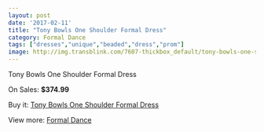 ```yaml
---
layout: post
date: '2017-02-11'
title: "Tony Bowls One Shoulder Formal Dress"
category: Formal Dance
tags: ["dresses","unique","beaded","dress","prom"]
image: http://img.transblink.com/7607-thickbox_default/tony-bowls-one-shoulder-formal-dress.jpg
---
```

Tony Bowls One Shoulder Formal Dress

On Sales: **$374.99**
<a href="https://www.transblink.com/en/formal-dance/2461-tony-bowls-one-shoulder-formal-dress.html"><amp-img layout="responsive" width="600" height="600" src="//img.transblink.com/7607-thickbox_default/tony-bowls-one-shoulder-formal-dress.jpg" alt="Tony Bowls One Shoulder Formal Dress 0" /></a>
<a href="https://www.transblink.com/en/formal-dance/2461-tony-bowls-one-shoulder-formal-dress.html"><amp-img layout="responsive" width="600" height="600" src="//img.transblink.com/7610-thickbox_default/tony-bowls-one-shoulder-formal-dress.jpg" alt="Tony Bowls One Shoulder Formal Dress 1" /></a>
<a href="https://www.transblink.com/en/formal-dance/2461-tony-bowls-one-shoulder-formal-dress.html"><amp-img layout="responsive" width="600" height="600" src="//img.transblink.com/7609-thickbox_default/tony-bowls-one-shoulder-formal-dress.jpg" alt="Tony Bowls One Shoulder Formal Dress 2" /></a>
<a href="https://www.transblink.com/en/formal-dance/2461-tony-bowls-one-shoulder-formal-dress.html"><amp-img layout="responsive" width="600" height="600" src="//img.transblink.com/7608-thickbox_default/tony-bowls-one-shoulder-formal-dress.jpg" alt="Tony Bowls One Shoulder Formal Dress 3" /></a>

Buy it: [Tony Bowls One Shoulder Formal Dress](https://www.transblink.com/en/formal-dance/2461-tony-bowls-one-shoulder-formal-dress.html "Tony Bowls One Shoulder Formal Dress")

View more: [Formal Dance](https://www.transblink.com/en/6-formal-dance "Formal Dance")